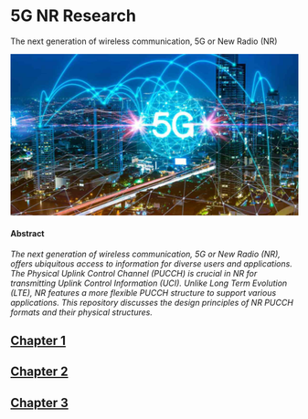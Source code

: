 # 5G NR Research
The next generation of wireless communication, 5G or New Radio (NR)

![](./Imgs/Overview/5G.png)

#### Abstract
*The next generation of wireless communication, 5G or New Radio (NR), offers ubiquitous access to information for diverse users and applications. The Physical Uplink Control Channel (PUCCH) is crucial in NR for transmitting Uplink Control Information (UCI). Unlike Long Term Evolution (LTE), NR features a more flexible PUCCH structure to support various applications. This repository discusses the design principles of NR PUCCH formats and their physical structures.*

## [Chapter 1](./Chapters/Chapter1.md)
## [Chapter 2](./Chapters/Chapter2.md)
## [Chapter 3](./Chapters/Chapter3.md)